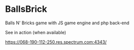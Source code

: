 # BallsBrick
Balls N' Bricks game with JS game engine and php back-end

See in action (when available)

https://068-190-112-250.res.spectrum.com:4343/
